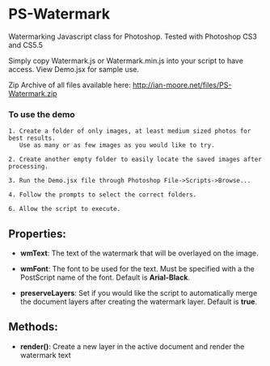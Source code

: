 PS-Watermark
============

Watermarking Javascript class for Photoshop. Tested with Photoshop CS3 and CS5.5

Simply copy Watermark.js or Watermark.min.js into your script to have access. View Demo.jsx for sample use.

Zip Archive of all files available here: http://ian-moore.net/files/PS-Watermark.zip

### To use the demo

    1. Create a folder of only images, at least medium sized photos for best results. 
	   Use as many or as few images as you would like to try.

    2. Create another empty folder to easily locate the saved images after processing.

    3. Run the Demo.jsx file through Photoshop File->Scripts->Browse...

    4. Follow the prompts to select the correct folders.
	
	6. Allow the script to execute.

## Properties:

* **wmText**: The text of the watermark that will be overlayed on the image.

* **wmFont**: The font to be used for the text. Must be specified with a the PostScript name of the font. Default is **Arial-Black**.

* **preserveLayers**: Set if you would like the script to automatically merge the document layers after creating the watermark layer. Default is **true**.

## Methods:

* **render()**: Create a new layer in the active document and render the watermark text